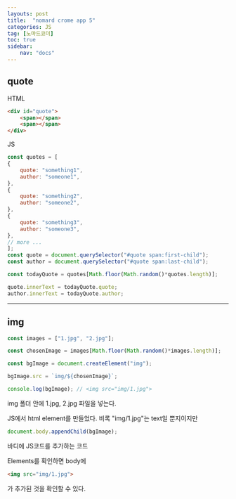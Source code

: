 ```yaml
---
layouts: post
title:  "nomard crome app 5"
categories: JS
tag: [노마드코더]
toc: true
sidebar:
    nav: "docs"
---
```


## quote

HTML
```html
<div id="quote">
    <span></span>
    <span></span>
</div>
```
JS
```js
const quotes = [
{
    quote: "something1",
    author: "someone1",
},
{
    quote: "something2",
    author: "someone2",
},
{
    quote: "something3",
    author: "someone3",
},
// more ...
];
const quote = document.querySelector("#quote span:first-child");
const author = document.querySelector("#quote span:last-child");

const todayQuote = quotes[Math.floor(Math.random()*quotes.length)];

quote.innerText = todayQuote.quote;
author.innerText = todayQuote.author;
```

---

## img

```js
const images = ["1.jpg", "2.jpg"];

const chosenImage = images[Math.floor(Math.random()*images.length)];

const bgImage = document.createElement("img");

bgImage.src = `img/${chosenImage}`;

console.log(bgImage); // <img src="img/1.jpg">
```
img 폴더 안에 1.jpg, 2.jpg 파일을 넣는다.

JS에서 html element를 만들었다. 비록 "img/1.jpg"는 text일 뿐지이지만

```js
document.body.appendChild(bgImage);
```
바디에 JS코드를 추가하는 코드


Elements를 확인하면 body에
```html
<img src="img/1.jpg">
```
가 추가된 것을 확인할 수 있다.
